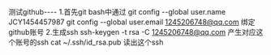 测试github----
1.首先git bash中通过
  git config --global user.name JCY1454457987
  git config --global user.email 1245206748@qq.com
  绑定github账号
2.生成ssh
  ssh-keygen -t rsa -C 1245206748@qq.com 
  产生对应这个账号的ssh
  cat ~/.ssh/id_rsa.pub
  读出这个ssh
